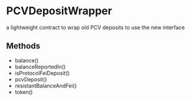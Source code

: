 # PCVDepositWrapper


a lightweight contract to wrap old PCV deposits to use the new interface 

## Methods


 - balance()
 - balanceReportedIn()
 - isProtocolFeiDeposit()
 - pcvDeposit()
 - resistantBalanceAndFei()
 - token()
